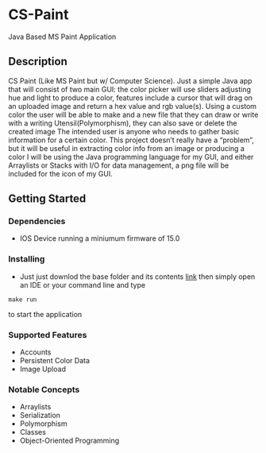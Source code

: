 # CS-Paint

Java Based MS Paint Application

## Description

CS Paint (Like MS Paint but w/ Computer Science). Just a simple Java app that will consist of two main GUI: the color picker will use sliders adjusting hue and light to produce a color, features include a cursor that will drag on an uploaded image and return a hex value and rgb value(s). 
Using a custom color the user will be able to make and a new file that they can draw or write with a writing Utensil(Polymorphism), they can also save or delete the created image
The intended user is anyone who needs to gather basic information for a certain color. This project doesn’t really have a “problem”, but it will be useful in extracting color info from an image or producing a color 
I will be using the Java programming language for my GUI, and either Arraylists or Stacks with I/O for data management, a png file will be included for the icon of my GUI.

## Getting Started

### Dependencies

* IOS Device running a miniumum firmware of 15.0

### Installing

* Just just downlod the base folder and its contents [link](https://testflight.apple.com/join/947cRtnp) then simply open an IDE or your command line and type 

 ```make run ```

to start the application

### Supported Features
* Accounts
* Persistent Color Data
* Image Upload

### Notable Concepts
* Arraylists
* Serialization
* Polymorphism
* Classes
* Object-Oriented Programming
